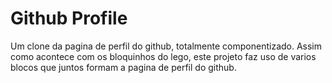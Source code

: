 # Github Profile

Um clone da pagina de perfil do github, totalmente componentizado. Assim como acontece com os bloquinhos do lego, este projeto faz uso de varios blocos que juntos formam a pagina de perfil do github. 
